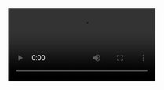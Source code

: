 <video src="https://github.com/setyabudipratama/project/carousel slider/carousel.mp4" controls="controls" style="max-width: 100%;">
</video>
